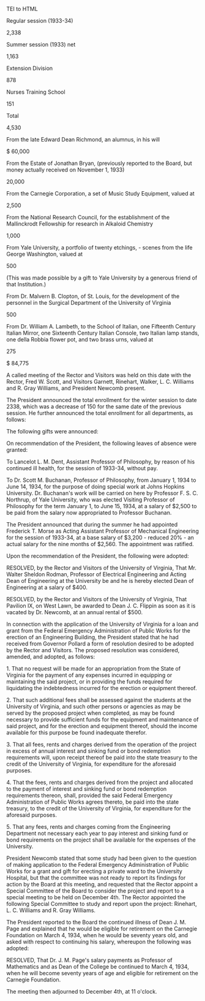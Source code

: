  TEI to HTML

Regular session (1933-34)

2,338

Summer session (1933) net

1,163

Extension Division

878

Nurses Training School

151

Total

4,530

From the late Edward Dean Richmond, an alumnus, in his will

$ 60,000

From the Estate of Jonathan Bryan, (previously reported to the Board, but money actually received on November 1, 1933)

20,000

From the Carnegie Corporation, a set of Music Study Equipment, valued at

2,500

From the National Research Council, for the establishment of the Mallinckrodt Fellowship for research in Alkaloid Chemistry

1,000

From Yale University, a portfolio of twenty etchings, - scenes from the life George Washington, valued at

500

(This was made possible by a gift to Yale University by a generous friend of that Institution.)

From Dr. Malvern B. Clopton, of St. Louis, for the development of the personnel in the Surgical Department of the University of Virginia

500

From Dr. William A. Lambeth, to the School of Italian, one Fifteenth Century Italian Mirror, one Sixteenth Century Italian Console, two Italian lamp stands, one della Robbia flower pot, and two brass urns, valued at

275

$ 84,775

A called meeting of the Rector and Visitors was held on this date with the Rector, Fred W. Scott, and Visitors Garnett, Rinehart, Walker, L. C. Williams and R. Gray Williams, and President Newcomb present.

The President announced the total enrollment for the winter session to date 2338, which was a decrease of 150 for the same date of the previous session. He further announced the total enrollment for all departments, as follows:

The following gifts were announced:

On recommendation of the President, the following leaves of absence were granted:

To Lancelot L. M. Dent, Assistant Professor of Philosophy, by reason of his continued ill health, for the session of 1933-34, without pay.

To Dr. Scott M. Buchanan, Professor of Philosophy, from January 1, 1934 to June 14, 1934, for the purpose of doing special work at Johns Hopkins University. Dr. Buchanan's work will be carried on here by Professor F. S. C. Northrup, of Yale University, who was elected Visiting Professor of Philosophy for the term January 1, to June 15, 1934, at a salary of $2,500 to be paid from the salary now appropriated to Professor Buchanan.

The President announced that during the summer he had appointed Frederick T. Morse as Acting Assistant Professor of Mechanical Engineering for the session of 1933-34, at a base salary of $3,200 - reduced 20% - an actual salary for the nine months of $2,560. The appointment was ratified.

Upon the recommendation of the President, the following were adopted:

RESOLVED, by the Rector and Visitors of the University of Virginia, That Mr. Walter Sheldon Rodman, Professor of Electrical Engineering and Acting Dean of Engineering at the University be and he is hereby elected Dean of Engineering at a salary of $400.

RESOLVED, by the Rector and Visitors of the University of Virginia, That Pavilion IX, on West Lawn, be awarded to Dean J. C. Flippin as soon as it is vacated by Dr. Newcomb, at an annual rental of $500.

In connection with the application of the University of Virginia for a loan and grant from the Federal Emergency Administration of Public Works for the erection of an Engineering Building, the President stated that he had received from Governor Pollard a form of resolution desired to be adopted by the Rector and Visitors. The proposed resolution was considered, amended, and adopted, as follows:

1\. That no request will be made for an appropriation from the State of Virginia for the payment of any expenses incurred in equipping or maintaining the said project, or in providing the funds required for liquidating the indebtedness incurred for the erection or equipment thereof.

2\. That such additional fees shall be assessed against the students at the University of Virginia, and such other persons or agencies as may be served by the proposed project when completed, as may be found necessary to provide sufficient funds for the equipment and maintenance of said project, and for the erection and equipment thereof, should the income available for this purpose be found inadequate therefor.

3\. That all fees, rents and charges derived from the operation of the project in excess of annual interest and sinking fund or bond redemption requirements will, upon receipt thereof be paid into the state treasury to the credit of the University of Virginia, for expenditure for the aforesaid purposes.

4\. That the fees, rents and charges derived from the project and allocated to the payment of interest and sinking fund or bond redemption requirements thereon, shall, provided the said Federal Emergency Administration of Public Works agrees thereto, be paid into the state treasury, to the credit of the University of Virginia, for expenditure for the aforesaid purposes.

5\. That any fees, rents and charges coming from the Engineering Department not necessary each year to pay interest and sinking fund or bond requirements on the project shall be available for the expenses of the University.

President Newcomb stated that some study had been given to the question of making application to the Federal Emergency Administration of Public Works for a grant and gift for erecting a private ward to the University Hospital, but that the committee was not ready to report its findings for action by the Board at this meeting, and requested that the Rector appoint a Special Committee of the Board to consider the project and report to a special meeting to be held on December 4th. The Rector appointed the following Special Committee to study and report upon the project: Rinehart, L. C. Williams and R. Gray Williams.

The President reported to the Board the continued illness of Dean J. M. Page and explained that he would be eligible for retirement on the Carnegie Foundation on March 4, 1934, when he would be seventy years old, and asked with respect to continuing his salary, whereupon the following was adopted:

RESOLVED, That Dr. J. M. Page's salary payments as Professor of Mathematics and as Dean of the College be continued to March 4, 1934, when he will become seventy years of age and eligible for retirement on the Carnegie Foundation.

The meeting then adjourned to December 4th, at 11 o'clock.